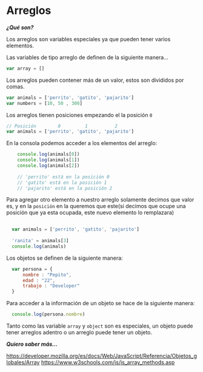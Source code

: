 # Arreglos #

***¿Qué son?***

Los arreglos son variables especiales ya que pueden tener varios elementos.

Las variables de tipo arreglo de definen de la siguiente manera...

```javascript
var array = []  
```

Los arreglos pueden contener más de un valor, estos son divididos por comas.

```javascript
var animals = ['perrito', 'gatito', 'pajarito']
var numbers = [10, 50 , 300] 
```
Los arreglos tienen posiciones empezando el la posición `0`

```javascript
// Posición        0         1          2
var animals = ['perrito', 'gatito', 'pajarito']
```
En la consola podemos acceder a los elementos del arreglo:
```javascript
    console.log(animals[0])
    console.log(animals[1])
    console.log(animals[2])
    
    // 'perrito' está en la posición 0
    // 'gatito' está en la posición 1
    // 'pajarito' está en la posición 2
```
Para agregar otro elemento a nuestro arreglo solamente decimos que valor es, y en la `posición` en la queremos que este(si decimos que ocupe una posición que ya esta ocupada, este nuevo elemento lo remplazara) 

```javascript
  
  var animals = ['perrito', 'gatito', 'pajarito']
  
  'ranita' = animals[3]
  console.log(animals)
```

Los objetos se definen de la siguiente manera:


```javascript
  var persona = {
      nombre : "Pepito",
      edad : "22",
      trabajo : "Developer"
  }

```
Para acceder a la información de un objeto  se hace de la siguiente manera:


```javascript
  console.log(persona.nombre)
```

Tanto como las variable `array` y `object` son es especiales, un objeto puede tener arreglos adentro o un arreglo puede tener un objeto.

***Quiero saber más...***

https://developer.mozilla.org/es/docs/Web/JavaScript/Referencia/Objetos_globales/Array
https://www.w3schools.com/js/js_array_methods.asp